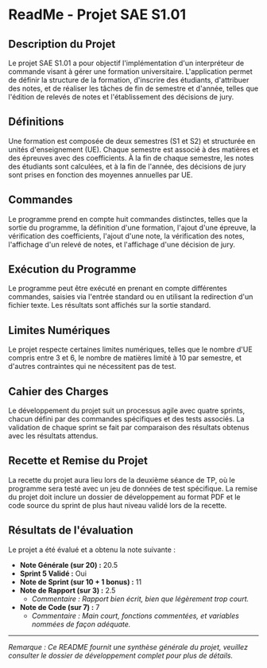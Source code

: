 # ReadMe - Projet SAE S1.01

## Description du Projet

Le projet SAE S1.01 a pour objectif l'implémentation d'un interpréteur de commande visant à gérer une formation universitaire. L'application permet de définir la structure de la formation, d'inscrire des étudiants, d'attribuer des notes, et de réaliser les tâches de fin de semestre et d'année, telles que l'édition de relevés de notes et l'établissement des décisions de jury.

## Définitions

Une formation est composée de deux semestres (S1 et S2) et structurée en unités d'enseignement (UE). Chaque semestre est associé à des matières et des épreuves avec des coefficients. À la fin de chaque semestre, les notes des étudiants sont calculées, et à la fin de l'année, des décisions de jury sont prises en fonction des moyennes annuelles par UE.

## Commandes

Le programme prend en compte huit commandes distinctes, telles que la sortie du programme, la définition d'une formation, l'ajout d'une épreuve, la vérification des coefficients, l'ajout d'une note, la vérification des notes, l'affichage d'un relevé de notes, et l'affichage d'une décision de jury.

## Exécution du Programme

Le programme peut être exécuté en prenant en compte différentes commandes, saisies via l'entrée standard ou en utilisant la redirection d'un fichier texte. Les résultats sont affichés sur la sortie standard.

## Limites Numériques

Le projet respecte certaines limites numériques, telles que le nombre d'UE compris entre 3 et 6, le nombre de matières limité à 10 par semestre, et d'autres contraintes qui ne nécessitent pas de test.

## Cahier des Charges

Le développement du projet suit un processus agile avec quatre sprints, chacun défini par des commandes spécifiques et des tests associés. La validation de chaque sprint se fait par comparaison des résultats obtenus avec les résultats attendus.

## Recette et Remise du Projet

La recette du projet aura lieu lors de la deuxième séance de TP, où le programme sera testé avec un jeu de données de test spécifique. La remise du projet doit inclure un dossier de développement au format PDF et le code source du sprint de plus haut niveau validé lors de la recette.

## Résultats de l'évaluation

Le projet a été évalué et a obtenu la note suivante :

- **Note Générale (sur 20) :** 20.5
- **Sprint 5 Validé :** Oui
- **Note de Sprint (sur 10 + 1 bonus) :** 11
- **Note de Rapport (sur 3) :** 2.5
  - *Commentaire : Rapport bien écrit, bien que légèrement trop court.*
- **Note de Code (sur 7) :** 7
  - *Commentaire : Main court, fonctions commentées, et variables nommées de façon adéquate.*
---

*Remarque : Ce README fournit une synthèse générale du projet, veuillez consulter le dossier de développement complet pour plus de détails.*
